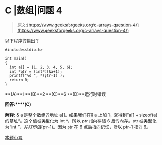 # C |数组|问题 4

> 原文:[https://www.geeksforgeeks.org/c-arrays-question-4/](https://www.geeksforgeeks.org/c-arrays-question-4/)

以下程序的输出？

```
#include<stdio.h> 

int main() 
{ 
  int a[] = {1, 2, 3, 4, 5, 6}; 
  int *ptr = (int*)(&a+1); 
  printf("%d ", *(ptr-1) ); 
  return 0; 
}
```

**(A)**1
**(B)**2
**(C)**6
**(D)**运行时错误

**回答:****(C)**

**解释:** & a 是整个数组的地址 a[]。如果我们在& a 上加 1，就得到“a[] + sizeof(a)的基址”。这个值被类型化为 int *。所以 ptr 指向存储 6 后的内存。ptr 被类型化为“int *”，并打印值*(ptr-1)。因为 ptr 在 6 点后指向记忆，所以 ptr–1 指向 6。

[本题小考](https://www.geeksforgeeks.org/quiz-corner-gq/)